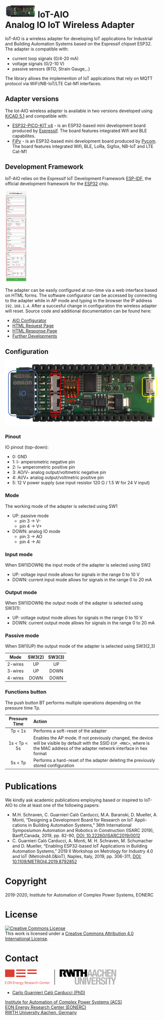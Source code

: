 #  <img src="fig/IoT-AIO.png" width=100 /> IoT-AIO <br/> Analog IO IoT Wireless Adapter

IoT-AIO is a wireless adapter for developing IoT applications for Industrial and Building Automation Systems based on the Espressif chipset ESP32. The adapter is compatible with:
- current loop signals (0/4-20 mA)
- voltage signals (0/2-10 V)
- passive sensors (RTD, Strain Gauge,..)

The library allows the implemention of IoT applications that rely on MQTT protocol via WiFi/NB-IoT/LTE Cat-M1 interfaces.

## Adapter versions
The Iot-AIO wireless adapter is available in two versions developed using [KiCAD 5.1](https://kicad-pcb.org/) and compatible with:
- [ESP32-PICO-KIT v4](https://docs.espressif.com/projects/esp-idf/en/latest/esp32/hw-reference/esp32/get-started-pico-kit.html) - is an ESP32-based mini development board produced by [Espressif](https://espressif.com/). The board features integrated Wifi and BLE capabilites.
- [FiPy](https://pycom.io/product/fipy/) - is an ESP32-based mini development board produced by [Pycom](https://pycom.io/). The board features integrated Wifi, BLE, LoRa, Sigfox, NB-IoT and LTE Cat-M1

## Development Framework
IoT-AIO relies on the Espressif IoT Development Framework [ESP-IDF](https://github.com/espressif/esp-idf), the official development framework for the [ESP32](https://espressif.com/en/products/hardware/esp32/overview) chip.

<img src="fig/AIO_configurator.png" height=300 width=72 />

The adapter can be easily configured at run-time via a web interface based on HTML forms. The software configurator can be accessed by connecting to the adapter while in AP mode and typing in the browser the IP address `192.168.1.4`. After a succesful change in configuration the wireless adapter will reset. Source code and additional documentation can be found here:
- [AIO Configurator](Firmware/doc/aio_configurator.md)
- [HTML Request Page](Firmware/doc/aio_configurator_request.html)
- [HTML Response Page](Firmware/doc/aio_configurator_response.html)
- [Further Developments](Firmware/doc/developments.md)

## Configuration
![IoT-AIO Mode](fig/IoT-AIO_mode.png)

### Pinout
IO pinout (top-down):
- 0: GND
- 1: I- amperometric negative pin
- 2: I+ amperometric positive pin
- 3: AO/V- analog output/voltmetric negative pin
- 4: AI/V+ analog output/voltmetric positive pin
- 5: 12 V power supply (use input resistor 120 Ω / 1.5 W for 24 V input)

### Mode
The working mode of the adapter is selected using SW1
- UP: passive mode
    - pin 3 -> V-
    - pin 4 -> V+
- DOWN: analog IO mode
    - pin 3 -> AO
    - pin 4 -> AI

### Input mode
When SW1(DOWN) the input mode of the adapter is selected using SW2
- UP: voltage input mode allows for signals in the range 0 to 10 V
- DOWN: current input mode  allows for signals in the range 0 to 20 mA

### Output mode
When SW1(DOWN) the output mode of the adapter is selected using SW3(1):
- UP: voltage output mode allows for signals in the range 0 to 10 V
- DOWN: current output mode  allows for signals in the range 0 to 20 mA

### Passive mode
When SW1(UP) the output mode of the adapter is selected using SW3(2,3)

| Mode    | SW3(2) | SW3(3) |
|:-------:|:------:|:------:|
| 2-wires |   UP   |   UP   |
| 3-wires |   UP   |  DOWN  |
| 4-wires |  DOWN  |  DOWN  |

### Functions button
The push button BT performs multiple operations depending on the pressure time Tp.

| Pressure Time   |      Action                                                                      |
|:---------------:|:---------------------------------------------------------------------------------|
|     Tp < 1s     | Performs a soft-reset of the adapter                                             |
|1s < Tp < 5s     | Enables the AP mode. If not previously changed, the device will be visible by default with the SSID `ESP_<MAC>`, where <MAC> is the MAC address of the adapter network interface in hex format|
|5s < Tp          | Performs a hard-reset of the adapter deleting the previously stored configuration|

# Publications

We kindly ask academic publications employing based or inspired to IoT-AIO to cite at least one of the following papers:

- M.H. Schraven, C. Guarnieri Calò Carducci, M.A. Baranski, D. Mueller, A. Monti, “Designing a Development Board for Research on IoT Appli-cations in Building Automation Systems,” 36th International Symposiumon  Automation  and  Robotics  in  Construction  (ISARC  2019),  Banff,Canada, 2019, pp. 82-90, [DOI: 10.22260/ISARC2019/0012](https://doi.org/10.22260/ISARC2019/0012)
- C. Guarnieri Calò Carducci, A. Monti, M. H. Schraven, M. Schumacher and D. Mueller, “Enabling ESP32-based IoT Applications in Building Automation Systems,” 2019 II Workshop on Metrology for Industry 4.0 and IoT (MetroInd4.0&IoT), Naples, Italy, 2019, pp. 306-311, [DOI: 10.1109/METROI4.2019.8792852](https://doi.org/10.1109/METROI4.2019.8792852)

# Copyright

2019-2020, Institute for Automation of Complex Power Systems, EONERC  

# License

<a rel="license" href="http://creativecommons.org/licenses/by/4.0/"><img alt="Creative Commons License" style="border-width:0" src="https://i.creativecommons.org/l/by/4.0/88x31.png" /></a><br />This work is licensed under a <a rel="license" href="http://creativecommons.org/licenses/by/4.0/">Creative Commons Attribution 4.0 International License</a>.

# Contact
[![EONERC ACS Logo](fig/eonerc_logo.png)](http://www.acs.eonerc.rwth-aachen.de)

- [Carlo Guarnieri Calò Carducci (PhD)](mailto:cguarnieri@eonerc.rwth-aachen.de)

[Institute for Automation of Complex Power Systems (ACS)](http://www.acs.eonerc.rwth-aachen.de)  
[EON Energy Research Center (EONERC)](http://www.eonerc.rwth-aachen.de)  
[RWTH University Aachen, Germany](http://www.rwth-aachen.de)  
